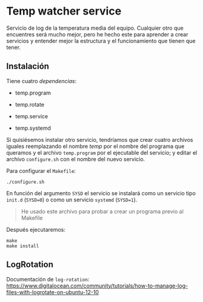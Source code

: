# Temp watcher service

Servicio de log de la temperatura media del equipo. Cualquier otro que encuentres será mucho mejor, pero he hecho este para aprender a crear servicios y entender mejor la estructura y el funcionamiento que tienen que tener.

## Instalación

Tiene cuatro *dependencias*:

- temp.program

- temp.rotate

- temp.service

- temp.systemd

Si quisiésemos instalar otro servicio, tendríamos que crear cuatro archivos iguales reemplazando el nombre *temp* por el nombre del programa que queramos y el archivo `temp.program` por el ejecutable del servicio; y editar el archivo `configure.sh` con el nombre del nuevo servicio.

Para configurar el `Makefile`:

```
./configure.sh
```

En función del argumento `SYSD` el servicio se instalará como un servicio  tipo `init.d` (`SYSD=0`) o como un servicio `systemd` (`SYSD=1`).

> He usado este archivo para probar a crear un programa previo al Makefile

Después ejecutaremos:

```
make
make install
```

## LogRotation

Documentación de `log-rotation`: https://www.digitalocean.com/community/tutorials/how-to-manage-log-files-with-logrotate-on-ubuntu-12-10
